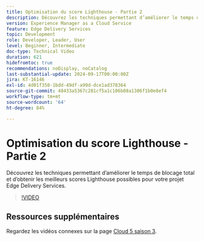 ```yaml
---
title: Optimisation du score Lighthouse - Partie 2
description: Découvrez les techniques permettant d’améliorer le temps de blocage total et d’obtenir les meilleurs scores Lighthouse possibles pour votre projet Edge Delivery Services.
version: Experience Manager as a Cloud Service
feature: Edge Delivery Services
topic: Development
role: Developer, Leader, User
level: Beginner, Intermediate
doc-type: Technical Video
duration: 621
hidefromtoc: true
recommendations: noDisplay, noCatalog
last-substantial-update: 2024-09-17T00:00:00Z
jira: KT-16146
exl-id: 4d01f350-1bdd-49df-a99d-dce1ad378364
source-git-commit: 48433a5367c281cf5a1c106b08a1306f1b0e8ef4
workflow-type: tm+mt
source-wordcount: '64'
ht-degree: 84%

---
```


# Optimisation du score Lighthouse - Partie 2

Découvrez les techniques permettant d’améliorer le temps de blocage total et d’obtenir les meilleurs scores Lighthouse possibles pour votre projet Edge Delivery Services.

>[!VIDEO](https://video.tv.adobe.com/v/3434042/?learn=on)

## Ressources supplémentaires

Regardez les vidéos connexes sur la page [Cloud 5 saison 3](../cloud5-season-3.md).
